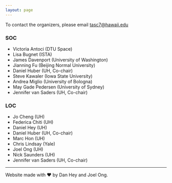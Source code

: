 ```yaml
---
layout: page
---
```


To contact the organizers, please email <a href="mailto:tasc7@hawaii.edu">tasc7@hawaii.edu</a>


### SOC

- Victoria Antoci (DTU Space)
- Lisa Bugnet (ISTA)
- James Davenport (University of Washington)
- Jianning Fu (Beijing Normal University)
- Daniel Huber (UH, Co-chair)
- Steve Kawaler (Iowa State University)
- Andrea Miglio (University of Bologna)
- May Gade Pedersen (University of Sydney)
- Jennifer van Saders (UH, Co-chair)

### LOC

- Jo Cheng (UH)
- Federica Chiti (UH)
- Daniel Hey (UH)
- Daniel Huber (UH, Co-chair)
- Marc Hon (UH)
- Chris Lindsay (Yale)
- Joel Ong (UH)
- Nick Saunders (UH)
- Jennifer van Saders (UH, Co-chair)
  
----

Website made with ❤️ by Dan Hey and Joel Ong.
